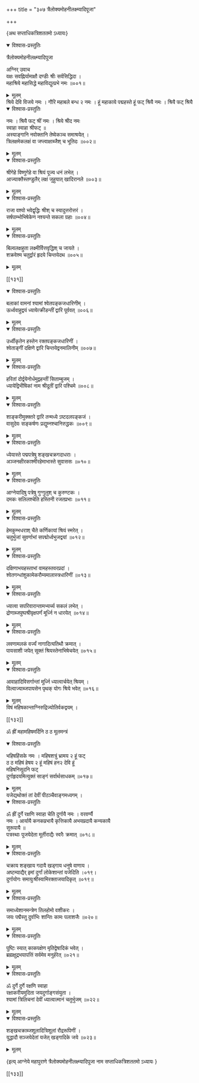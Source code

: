 +++
title = "३०७ त्रैलोक्यमोहनीलक्ष्म्यादिपूजा"

+++

\{अथ सप्ताधिकत्रिशततमो ऽध्यायः\}


<details open><summary>विश्वास-प्रस्तुतिः</summary>

त्रैलोक्यमोहनीलक्ष्म्यादिपूजा  
    
अग्निर् उवाच  
वक्षः सवह्निर्यामाक्षौ दण्डीः श्रीः सर्वसिद्धिदा   ।  
महाश्रिये महासिद्धे महाविद्युत्प्रभे नमः ॥००१॥
</details>

<details><summary>मूलम्</summary>

त्रैलोक्यमोहनीलक्ष्म्यादिपूजा  
    
अग्निर् उवाच  
वक्षः सवह्निर्यामाक्षौ दण्डीः श्रीः सर्वसिद्धिदा   ।  
महाश्रिये महासिद्धे महाविद्युत्प्रभे नमः ॥००१॥
</details>  
श्रिये देवि विजये नमः । गौरि महाबले बन्ध २ नमः । हूं  
महाकाये पद्महस्ते हूं फट् श्रियै नमः । श्रियै फट् श्रियै  

<details open><summary>विश्वास-प्रस्तुतिः</summary>

नमः । श्रियै फट् श्रीं नमः । श्रिये श्रीद नमः  
स्वाहा स्वाहा श्रीफट् ॥  
अस्याङ्गानि नवोक्तानि तेष्वेकञ्च समाश्रयेत् ।  
त्रिलक्षमेकलक्षं वा जप्त्वाक्षाब्जैश् च भूतिदः   ॥००२॥
</details>

<details><summary>मूलम्</summary>

नमः । श्रियै फट् श्रीं नमः । श्रिये श्रीद नमः  
स्वाहा स्वाहा श्रीफट् ॥  
अस्याङ्गानि नवोक्तानि तेष्वेकञ्च समाश्रयेत् ।  
त्रिलक्षमेकलक्षं वा जप्त्वाक्षाब्जैश् च भूतिदः   ॥००२॥
</details>  

<details open><summary>विश्वास-प्रस्तुतिः</summary>

श्रीगेहे विष्णुगेहे वा श्रियं पूज्य धनं लभेत्   ।  
आज्याक्तैस्तण्डुलैर् लक्षं जुहुयात् खादिरानले ॥००३॥
</details>

<details><summary>मूलम्</summary>

श्रीगेहे विष्णुगेहे वा श्रियं पूज्य धनं लभेत्   ।  
आज्याक्तैस्तण्डुलैर् लक्षं जुहुयात् खादिरानले ॥००३॥
</details>  

<details open><summary>विश्वास-प्रस्तुतिः</summary>

राजा वश्यो भवेद्वृद्धिः श्रीश् च स्यादुत्तरोत्तरं   ।  
सर्षपाम्भोभिषेकेण नश्यन्ते सकला ग्रहाः   ॥००४॥
</details>

<details><summary>मूलम्</summary>

राजा वश्यो भवेद्वृद्धिः श्रीश् च स्यादुत्तरोत्तरं   ।  
सर्षपाम्भोभिषेकेण नश्यन्ते सकला ग्रहाः   ॥००४॥
</details>  

<details open><summary>विश्वास-प्रस्तुतिः</summary>

बिल्वलक्षहुता लक्ष्मीर्वित्तवृद्धिश् च जायते ।  
शक्रवेश्म चतुर्द्वारं हृदये चिन्तयेदथ ॥००५॥
</details>

<details><summary>मूलम्</summary>

बिल्वलक्षहुता लक्ष्मीर्वित्तवृद्धिश् च जायते ।  
शक्रवेश्म चतुर्द्वारं हृदये चिन्तयेदथ ॥००५॥
</details>  

[[१३१]]
    

<details open><summary>विश्वास-प्रस्तुतिः</summary>

बलाकां वामनां श्यामां श्वेतपङ्कजधारिणीम्   ।  
ऊर्ध्ववाहुद्वयं ध्यायेत्क्रीडन्तीं द्वारि पूर्ववत्   ॥००६॥
</details>

<details><summary>मूलम्</summary>

बलाकां वामनां श्यामां श्वेतपङ्कजधारिणीम्   ।  
ऊर्ध्ववाहुद्वयं ध्यायेत्क्रीडन्तीं द्वारि पूर्ववत्   ॥००६॥
</details>  

<details open><summary>विश्वास-प्रस्तुतिः</summary>

उर्ध्वीकृतेन हस्तेन रक्तपङ्कजधारिणीं ।  
श्वेताङ्गीं दक्षिणे द्वारि चिन्तयेद्वनमालिनीम्   ॥००७॥
</details>

<details><summary>मूलम्</summary>

उर्ध्वीकृतेन हस्तेन रक्तपङ्कजधारिणीं ।  
श्वेताङ्गीं दक्षिणे द्वारि चिन्तयेद्वनमालिनीम्   ॥००७॥
</details>  

<details open><summary>विश्वास-प्रस्तुतिः</summary>

हरितां दोर्द्वयेनोर्धमुद्वहन्तीं सिताम्बुजम् ।  
ध्यायेद्विभीषिकां नाम श्रीदूतीं द्वारि पश्चिमे   ॥००८॥
</details>

<details><summary>मूलम्</summary>

हरितां दोर्द्वयेनोर्धमुद्वहन्तीं सिताम्बुजम् ।  
ध्यायेद्विभीषिकां नाम श्रीदूतीं द्वारि पश्चिमे   ॥००८॥
</details>  

<details open><summary>विश्वास-प्रस्तुतिः</summary>

शाङ्करीमुक्क्तरे द्वारि तन्मध्ये ऽष्टदलपङ्कजं   ।  
वासुदेवः सङ्कर्षणः प्रद्युम्नश्चानिरुद्धकः   ॥००९॥
</details>

<details><summary>मूलम्</summary>

शाङ्करीमुक्क्तरे द्वारि तन्मध्ये ऽष्टदलपङ्कजं   ।  
वासुदेवः सङ्कर्षणः प्रद्युम्नश्चानिरुद्धकः   ॥००९॥
</details>  

<details open><summary>विश्वास-प्रस्तुतिः</summary>

ध्येयास्ते पद्मपत्रेषु शङ्खचक्रगदाधराः ।  
अञ्जनक्षीरकाश्मीरहेमाभास्ते सुवाससः ॥०१०॥
</details>

<details><summary>मूलम्</summary>

ध्येयास्ते पद्मपत्रेषु शङ्खचक्रगदाधराः ।  
अञ्जनक्षीरकाश्मीरहेमाभास्ते सुवाससः ॥०१०॥
</details>  

<details open><summary>विश्वास-प्रस्तुतिः</summary>

आग्नेयादिषु पत्रेषु गुग्गुलुश् च कुरुण्टकः ।  
दमकः सलिलश्चेति हस्तिनी रजतप्रभाः ॥०११॥
</details>

<details><summary>मूलम्</summary>

आग्नेयादिषु पत्रेषु गुग्गुलुश् च कुरुण्टकः ।  
दमकः सलिलश्चेति हस्तिनी रजतप्रभाः ॥०११॥
</details>  

<details open><summary>विश्वास-प्रस्तुतिः</summary>

हेमकुम्भधराश् चैते कर्णिकायां श्रियं स्मरेत्   ।  
चतुर्भुजां सुवर्णाभां सपद्मोर्ध्वभुजद्वयां   ॥०१२॥
</details>

<details><summary>मूलम्</summary>

हेमकुम्भधराश् चैते कर्णिकायां श्रियं स्मरेत्   ।  
चतुर्भुजां सुवर्णाभां सपद्मोर्ध्वभुजद्वयां   ॥०१२॥
</details>  

<details open><summary>विश्वास-प्रस्तुतिः</summary>

दक्षिणाभयहस्ताभां वामहस्तवरप्रदां ।  
श्वेतगन्धांशुकामेकरौम्यमालास्त्रधारिणीं   ॥०१३॥
</details>

<details><summary>मूलम्</summary>

दक्षिणाभयहस्ताभां वामहस्तवरप्रदां ।  
श्वेतगन्धांशुकामेकरौम्यमालास्त्रधारिणीं   ॥०१३॥
</details>  

<details open><summary>विश्वास-प्रस्तुतिः</summary>

ध्यात्वा सपरिवारान्तामभ्यर्च्य सकलं लभेत् ।  
द्रोणाब्जपुष्पश्रीवृक्षपर्णं मूर्ध्नि न धारयेत्   ॥०१४॥
</details>

<details><summary>मूलम्</summary>

ध्यात्वा सपरिवारान्तामभ्यर्च्य सकलं लभेत् ।  
द्रोणाब्जपुष्पश्रीवृक्षपर्णं मूर्ध्नि न धारयेत्   ॥०१४॥
</details>  

<details open><summary>विश्वास-प्रस्तुतिः</summary>

लवणामलकं वर्ज्यं नागादित्यतिथौ क्रमात् ।  
पायसाशी जपेत् सूक्तं श्रियस्तेनाभिषेचयेत् ॥०१५॥
</details>

<details><summary>मूलम्</summary>

लवणामलकं वर्ज्यं नागादित्यतिथौ क्रमात् ।  
पायसाशी जपेत् सूक्तं श्रियस्तेनाभिषेचयेत् ॥०१५॥
</details>  

<details open><summary>विश्वास-प्रस्तुतिः</summary>

आवाहादिविसर्गान्तां मूर्ध्नि ध्यात्वार्चयेत् श्रियम्   ।  
विल्वाज्याब्जपायसेन पृथक् योगः श्रिये भवेत् ॥०१६॥
</details>

<details><summary>मूलम्</summary>

आवाहादिविसर्गान्तां मूर्ध्नि ध्यात्वार्चयेत् श्रियम्   ।  
विल्वाज्याब्जपायसेन पृथक् योगः श्रिये भवेत् ॥०१६॥
</details>  
विषं महिषकान्ताग्निरुद्रिज्योतिर्वकद्वयम् ।  

[[१३२]]

ॐ ह्रीं महामहिषमर्दिनि ठ ठ मूलमन्त्रं  

<details open><summary>विश्वास-प्रस्तुतिः</summary>

भहिषहिंसके नमः । महिषशत्रुं भ्रामय २ हूं फट्  
ठ ठ महिषं हेषय २ हूं महिषं हन२ देवि हूं  
महिषनिसूदनि फट्  
दुर्गाहृदयमित्युक्तं साङ्गं सर्वार्थसाधकम्   ॥०१७॥
</details>

<details><summary>मूलम्</summary>

भहिषहिंसके नमः । महिषशत्रुं भ्रामय २ हूं फट्  
ठ ठ महिषं हेषय २ हूं महिषं हन२ देवि हूं  
महिषनिसूदनि फट्  
दुर्गाहृदयमित्युक्तं साङ्गं सर्वार्थसाधकम्   ॥०१७॥
</details>  
यजेद्यथोक्तं तां देवीं पीठञ्चैवाङ्गमध्यगम्   ।  

<details open><summary>विश्वास-प्रस्तुतिः</summary>

ॐ ह्रीं दुर्गे रक्षणि स्वाहा चेति दुर्गायै नमः । वरवर्ण्यै  
नमः । आर्यायै कनकप्रभायै कृत्तिकायै अभयप्रदायै कन्यकायै  
सुरूपायै ॥  
पत्रस्थाः पूजयेदेता मूर्तीराद्यैः स्वरैः क्रमात्   ॥०१८॥
</details>

<details><summary>मूलम्</summary>

ॐ ह्रीं दुर्गे रक्षणि स्वाहा चेति दुर्गायै नमः । वरवर्ण्यै  
नमः । आर्यायै कनकप्रभायै कृत्तिकायै अभयप्रदायै कन्यकायै  
सुरूपायै ॥  
पत्रस्थाः पूजयेदेता मूर्तीराद्यैः स्वरैः क्रमात्   ॥०१८॥
</details>  

<details open><summary>विश्वास-प्रस्तुतिः</summary>

चक्राय शङ्खाय गदायै खड्गाय धनुषे वाणाय   ।  
अष्टम्याद्यैर् इमां दुर्गां लोकेशान्तां यजेदिति   ।०१९।  
दुर्गायोगः समायुःश्रीस्वामिरक्ताजयादिकृत्   ॥०१९॥
</details>

<details><summary>मूलम्</summary>

चक्राय शङ्खाय गदायै खड्गाय धनुषे वाणाय   ।  
अष्टम्याद्यैर् इमां दुर्गां लोकेशान्तां यजेदिति   ।०१९।  
दुर्गायोगः समायुःश्रीस्वामिरक्ताजयादिकृत्   ॥०१९॥
</details>  

<details open><summary>विश्वास-प्रस्तुतिः</summary>

समाध्येशानमन्त्रेण तिलहोमो वशीकरः ।  
जयः पद्मैस्तु दुर्वाभिः शान्तिः कामः पलाशजैः   ॥०२०॥
</details>

<details><summary>मूलम्</summary>

समाध्येशानमन्त्रेण तिलहोमो वशीकरः ।  
जयः पद्मैस्तु दुर्वाभिः शान्तिः कामः पलाशजैः   ॥०२०॥
</details>  

<details open><summary>विश्वास-प्रस्तुतिः</summary>

पुष्टिः स्यात् काकपक्षेण मृतिद्वेषादिकं भवेत्   ।  
ब्रह्मक्षुद्रभयापत्तिं सर्वमेव मनुर्हरेत् ॥०२१॥
</details>

<details><summary>मूलम्</summary>

पुष्टिः स्यात् काकपक्षेण मृतिद्वेषादिकं भवेत्   ।  
ब्रह्मक्षुद्रभयापत्तिं सर्वमेव मनुर्हरेत् ॥०२१॥
</details>  
    

<details open><summary>विश्वास-प्रस्तुतिः</summary>

ॐ दुर्गे दुर्गे रक्षणि स्वाहा  
रक्षाकरीयमुदिता जयदुर्गाङ्गसंयुता ।  
श्यामां त्रिलिचनां देवीं ध्यात्वात्मानं चतुर्भुजम्   ॥०२२॥
</details>

<details><summary>मूलम्</summary>

ॐ दुर्गे दुर्गे रक्षणि स्वाहा  
रक्षाकरीयमुदिता जयदुर्गाङ्गसंयुता ।  
श्यामां त्रिलिचनां देवीं ध्यात्वात्मानं चतुर्भुजम्   ॥०२२॥
</details>  

<details open><summary>विश्वास-प्रस्तुतिः</summary>

शङ्खचक्राब्जशूलादित्रिशूलां रौद्ररूपिणीं   ।  
युद्धादौ सञ्जयेदेतां यजेत् खड्गादिके जये ॥०२३॥
</details>

<details><summary>मूलम्</summary>

शङ्खचक्राब्जशूलादित्रिशूलां रौद्ररूपिणीं   ।  
युद्धादौ सञ्जयेदेतां यजेत् खड्गादिके जये ॥०२३॥
</details>

\{इत्य् आग्नेये महापुराणे त्रैलोक्यमोहनीलक्ष्म्यादिपूजा नाम सप्ताधिकत्रिशततमो ऽध्यायः  }

[[१३३]]
    